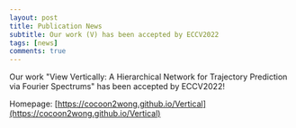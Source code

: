 ```yaml
---
layout: post
title: Publication News
subtitle: Our work (V) has been accepted by ECCV2022
tags: [news]
comments: true
---
```

<!--
 * @Author: Conghao Wong
 * @Date: 2023-11-30 16:36:49
 * @LastEditors: Conghao Wong
 * @LastEditTime: 2023-11-30 16:43:34
 * @Description: file content
 * @Github: https://cocoon2wong.github.io
 * Copyright 2023 Conghao Wong, All Rights Reserved.
-->

Our work "View Vertically: A Hierarchical Network for Trajectory Prediction via Fourier Spectrums" has been accepted by ECCV2022!

Homepage: [https://cocoon2wong.github.io/Vertical](https://cocoon2wong.github.io/Vertical)
